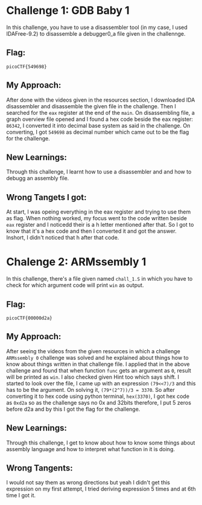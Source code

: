 # Challenge 1: GDB Baby 1

In this challenge, you have to use a disassembler tool (in my case, I used IDAFree-9.2) to disassemble a debugger0_a file given in the challennge.

## Flag:
```
picoCTF{549698}
```
## My Approach:
After done with the videos given in the resources section, I downloaded IDA disassembler and disassemble the given file in the challenge. Then I searched for the ```eax``` register at the end of the ```main```. On disassembling file, a graph overview file opened and I found a hex code beside the eax register: ```86342```, I converted it into decimal base system as said in the challenge. On converting, I got ```549698``` as decimal number which came out to be the flag for the challenge.

## New Learnings:
Through this challenge, I learnt how to use a disassembler and and how to debugg an assembly file.

## Wrong Tangets I got:
At start, I was opeing everything in the eax register and trying to use them as flag. When nothing worked, my focus went to the code written beside ```eax``` register and I noticedd their is a h letter mentioned after that. So I got to know that it's a hex code and then I converted it and got the answer. Inshort, I didn't noticed that h after that code.


# Chalenge 2: ARMssembly 1

In this challenge, there's a file given named ```chall_1.S``` in which you have to check for which argument code will print ```win``` as output.

## Flag:
```
picoCTF{00000d2a}
```

## My Approach:
After seeing the videos from the given resources in which a challenge ```ARMssembly 0``` challenge was solved and he explained about things how to know about things written in that challenge file. I applied that in the above challenge and found that when function ```func``` gets an argument as ```0```, result will be printed as ```win```.
I also checked given Hint too which says shift. I started to look over the file, I came up with an expression ```(79<<7)/3``` and this has to be the argument.
On solving it, ```(79*(2^7))/3 = 3370```. So after converting it to hex code using python terminal, ```hex(3370)```, I got hex code as ```0xd2a``` so as the challenge says no 0x and 32bits therefore, I put 5 zeros before d2a and by this I got the flag for the challenge.

## New Learnings:
Through this challenge, I get to know about how to know some things about assembly language and how to interpret what function in it is doing.

## Wrong Tangents:
I would not say them as wrong directions but yeah I didn't get this expression on my first attempt, I tried deriving expression 5 times and at 6th time I got it.


